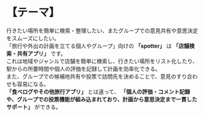 # 【テーマ】

行きたい場所を簡単に検索・整理したい、またグループでの意見共有や意思決定をスムーズにしたい。  
「旅行や外出の計画を立てる個人やグループ」向けの **「spotter」** は **「店舗検索・共有アプリ」** です。  
これは地域やジャンルで店舗を簡単に検索し、行きたい場所をリスト化したり、  
駅からの所要時間や個人の評価を記録して計画を効率化できる。  
また、グループでの候補地共有や投票で訪問先を決めることで、意見のすり合わせも容易になる。  
**「食べログやその他旅行アプリ」** とは違って、  **「個人の評価・コメント記録や、グループでの投票機能が組み込まれており、計画から意思決定まで一貫したサポート」** ができる。
